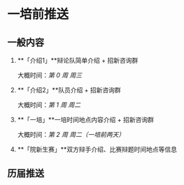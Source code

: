# 一培前推送

## 一般内容

1. **「介绍1」**辩论队简单介绍 + 招新咨询群

   大概时间：*第 0 周 周三*

2. **「介绍2」**队员介绍 + 招新咨询群

   大概时间：*第 1 周 周二*

3. **「一培」**一培时间地点内容介绍 + 招新咨询群

   大概时间：*第 2 周 周二（一培前两天）*

4. **「院新生赛」**双方辩手介绍、比赛辩题时间地点等信息

   

## 历届推送

